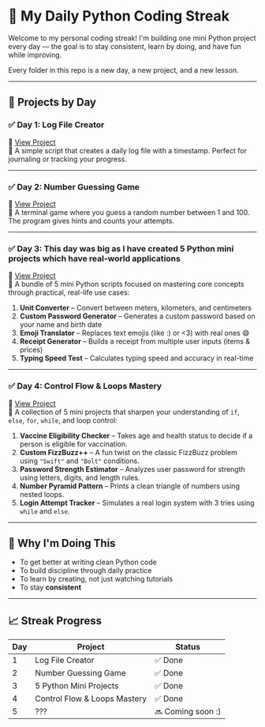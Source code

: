 # 🧠 My Daily Python Coding Streak

Welcome to my personal coding streak! I'm building one mini Python project every day — the goal is to stay consistent, learn by doing, and have fun while improving.

Every folder in this repo is a new day, a new project, and a new lesson.

---

## 📅 Projects by Day

### ✅ Day 1: Log File Creator
📁 [View Project](./day1_log_file/)  
🧾 A simple script that creates a daily log file with a timestamp. Perfect for journaling or tracking your progress.

---

### ✅ Day 2: Number Guessing Game
📁 [View Project](./number_guess_game/)  
🎯 A terminal game where you guess a random number between 1 and 100. The program gives hints and counts your attempts.

---

### ✅ Day 3: This day was big as I have created 5 Python mini projects which have real-world applications
📁 [View Project](./2-7-25/)  
🧠 A bundle of 5 mini Python scripts focused on mastering core concepts through practical, real-life use cases:

1. **Unit Converter** – Convert between meters, kilometers, and centimeters  
2. **Custom Password Generator** – Generates a custom password based on your name and birth date  
3. **Emoji Translator** – Replaces text emojis (like :) or <3) with real ones 😄  
4. **Receipt Generator** – Builds a receipt from multiple user inputs (items & prices)  
5. **Typing Speed Test** – Calculates typing speed and accuracy in real-time

---

### ✅ Day 4: Control Flow & Loops Mastery  
📁 [View Project](./day4_control_flow/)  
🔁 A collection of 5 mini projects that sharpen your understanding of `if`, `else`, `for`, `while`, and loop control:

1. **Vaccine Eligibility Checker** – Takes age and health status to decide if a person is eligible for vaccination.  
2. **Custom FizzBuzz++** – A fun twist on the classic FizzBuzz problem using `"Swift"` and `"Bolt"` conditions.  
3. **Password Strength Estimator** – Analyzes user password for strength using letters, digits, and length rules.  
4. **Number Pyramid Pattern** – Prints a clean triangle of numbers using nested loops.  
5. **Login Attempt Tracker** – Simulates a real login system with 3 tries using `while` and `else`.

---

## 🚀 Why I'm Doing This

- To get better at writing clean Python code  
- To build discipline through daily practice  
- To learn by creating, not just watching tutorials  
- To stay **consistent**

---

## 📈 Streak Progress

| Day | Project                              | Status  |
|-----|--------------------------------------|---------|
| 1   | Log File Creator                     | ✅ Done |
| 2   | Number Guessing Game                 | ✅ Done |
| 3   | 5 Python Mini Projects               | ✅ Done |
| 4   | Control Flow & Loops Mastery         | ✅ Done |
| 5   | ???                                  | 🔜 Coming soon :) |
